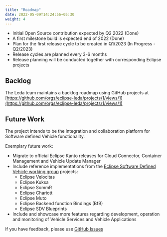 ```yaml
---
title: "Roadmap"
date: 2022-05-09T14:24:56+05:30
weight: 4
---
```


- Initial Open Source contribution expected by Q2 2022 (Done)
- A first milestone build is expected end of 2022 (Done)
- Plan for the first release cycle to be created in Q1/2023 (In Progress - Q2/2023)
- Release cycles are planned every 3-6 months
- Release planning will be conducted together with corresponding Eclipse projects

## Backlog

The Leda team maintains a backlog roadmap using GitHub projects at [https://github.com/orgs/eclipse-leda/projects/1/views/1](https://github.com/orgs/eclipse-leda/projects/1/views/1)

## Future Work

The project intends to be the integration and collaboration platform for Software defined Vehicle functionality.

Exemplary future work:

- Migrate to official Eclipse Kanto releases for Cloud Connector, Container Management and Vehicle Update Manager
- Include reference implementations from the [Eclipse Software Defined Vehicle working group](https://projects.eclipse.org/working-group/eclipse-software-defined-vehicle) projects:
  - Eclipse Velocitas
  - Eclipse Kuksa
  - Eclipse SommR
  - Eclipse Chariott
  - Eclipse Muto
  - Eclipse Backend function Bindings (BfB)
  - Eclipse SDV Blueprints
- Include and showcase more features regarding development, operation and monitoring of Vehicle Services and Vehicle Applications

If you have feedback, please use [GitHub Issues](https://github.com/eclipse-leda/)
